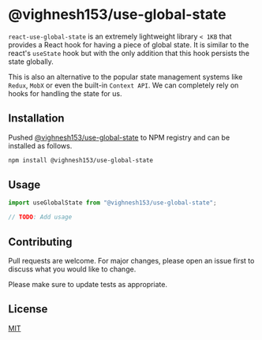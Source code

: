 # @vighnesh153/use-global-state

`react-use-global-state` is an extremely lightweight library `< 1KB` that provides a React hook for having a piece of global state. It is similar to the react's `useState` hook but with the only addition that this hook persists the state globally.

This is also an alternative to the popular state management systems like `Redux`, `MobX` or even the built-in `Context API`. We can completely rely on hooks for handling the state for us.

## Installation

Pushed [@vighnesh153/use-global-state](https://www.npmjs.com/package/@vighnesh153/use-global-state) to NPM registry and can be installed as follows.

```bash
npm install @vighnesh153/use-global-state
```

## Usage

```typescript
import useGlobalState from "@vighnesh153/use-global-state";

// TODO: Add usage
```

## Contributing
Pull requests are welcome. For major changes, please open an issue first to discuss what you would like to change.

Please make sure to update tests as appropriate.

## License
[MIT](https://choosealicense.com/licenses/mit/)
